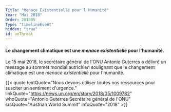 ```yaml
---
Title: "Menace Existentielle pour l'Humanité"
Year: "Mai 2018"
Order: 201805
Type: "timelineEvent"
hidden: "true"
id: unThreat
---
```


#### Le changement climatique est une _menace existentielle_ pour l'humanité.

Le 15 mai 2018, le secrétaire général de l'ONU Antonio Guterres a délivré un message au sommet mondial autrichien soulignant que le changement climatique est une _menace existentielle_ pour l'humanité.

{{< quote textQuote="Nous devons utiliser toutes nos ressources pour susciter un sentiment d'urgence." linkQuote="https://news.un.org/en/story/2018/05/1009782" whoQuote="Antonio Guterres Secrétaire général de l'ONU" srcQuote="Austrian World Summit" infoQuote="2018" >}}
